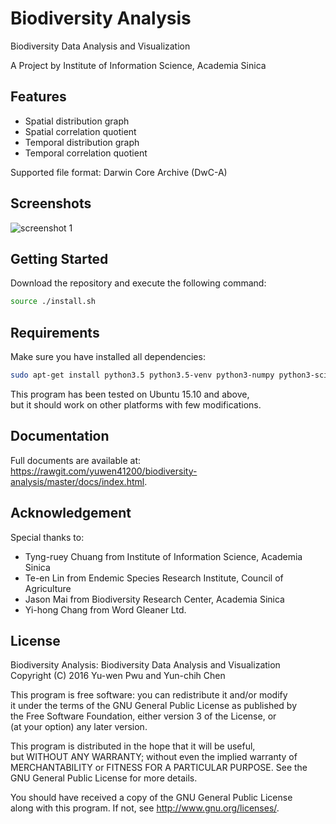 # Biodiversity Analysis #

Biodiversity Data Analysis and Visualization

A Project by Institute of Information Science, Academia Sinica

## Features ##

* Spatial distribution graph
* Spatial correlation quotient
* Temporal distribution graph
* Temporal correlation quotient

Supported file format: Darwin Core Archive (DwC-A)

## Screenshots ##

![screenshot 1](http://i.imgur.com/OzGaaYa.png "screenshot 1")

## Getting Started ##

Download the repository and execute the following command:

```bash
source ./install.sh
```

## Requirements ##

Make sure you have installed all dependencies:

```bash
sudo apt-get install python3.5 python3.5-venv python3-numpy python3-scipy python3-matplotlib
```

This program has been tested on Ubuntu 15.10 and above,  
but it should work on other platforms with few modifications.

## Documentation ##

Full documents are available at:  
<https://rawgit.com/yuwen41200/biodiversity-analysis/master/docs/index.html>.

## Acknowledgement ##

Special thanks to:

* Tyng-ruey Chuang from Institute of Information Science, Academia Sinica
* Te-en Lin from Endemic Species Research Institute, Council of Agriculture
* Jason Mai from Biodiversity Research Center, Academia Sinica
* Yi-hong Chang from Word Gleaner Ltd.

## License ##

Biodiversity Analysis: Biodiversity Data Analysis and Visualization  
Copyright (C) 2016 Yu-wen Pwu and Yun-chih Chen

This program is free software: you can redistribute it and/or modify  
it under the terms of the GNU General Public License as published by  
the Free Software Foundation, either version 3 of the License, or  
(at your option) any later version.

This program is distributed in the hope that it will be useful,  
but WITHOUT ANY WARRANTY; without even the implied warranty of  
MERCHANTABILITY or FITNESS FOR A PARTICULAR PURPOSE. See the  
GNU General Public License for more details.

You should have received a copy of the GNU General Public License  
along with this program. If not, see <http://www.gnu.org/licenses/>.
